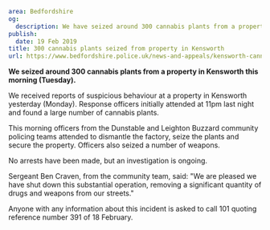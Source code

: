 ```yaml
area: Bedfordshire
og:
  description: We have seized around 300 cannabis plants from a property in Kensworth this morning (Tuesday).
publish:
  date: 19 Feb 2019
title: 300 cannabis plants seized from property in Kensworth
url: https://www.bedfordshire.police.uk/news-and-appeals/kensworth-cannabis-factory-feb19
```

**We seized around 300 cannabis plants from a property in Kensworth this morning (Tuesday).**

We received reports of suspicious behaviour at a property in Kensworth yesterday (Monday). Response officers initially attended at 11pm last night and found a large number of cannabis plants.

This morning officers from the Dunstable and Leighton Buzzard community policing teams attended to dismantle the factory, seize the plants and secure the property. Officers also seized a number of weapons.

No arrests have been made, but an investigation is ongoing.

Sergeant Ben Craven, from the community team, said: "We are pleased we have shut down this substantial operation, removing a significant quantity of drugs and weapons from our streets."

Anyone with any information about this incident is asked to call 101 quoting reference number 391 of 18 February.
